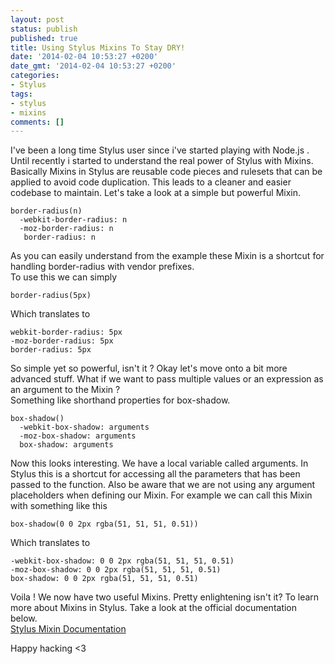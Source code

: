 ```yaml
---
layout: post
status: publish
published: true
title: Using Stylus Mixins To Stay DRY!
date: '2014-02-04 10:53:27 +0200'
date_gmt: '2014-02-04 10:53:27 +0200'
categories:
- Stylus
tags:
- stylus
- mixins
comments: []
---
```

I've been a long time Stylus user since i've started playing with Node.js . Until recently i started to understand the real power of Stylus with Mixins.
Basically Mixins in Stylus are reusable code pieces and rulesets that can be applied to avoid code duplication. This leads to a cleaner and easier codebase to maintain.
Let's take a look at a simple but powerful Mixin.

    border-radius(n)
      -webkit-border-radius: n
      -moz-border-radius: n
       border-radius: n

As you can easily understand from the example these Mixin is a shortcut for handling border-radius with vendor prefixes.<br />
To use this we can simply

    border-radius(5px)

Which translates to

    webkit-border-radius: 5px
    -moz-border-radius: 5px
    border-radius: 5px

So simple yet so powerful, isn't it ?
Okay let's move onto a bit more advanced stuff. What if we want to pass multiple values or an expression as an argument to the Mixin ?<br />
Something like shorthand properties for box-shadow.

    box-shadow()
      -webkit-box-shadow: arguments
      -moz-box-shadow: arguments
      box-shadow: arguments

Now this looks interesting. We have a local variable called arguments. In Stylus this is a shortcut for accessing all the parameters that has been passed to the function. Also be aware that we are not using any argument placeholders when defining our Mixin.
For example we can call this Mixin with something like this

    box-shadow(0 0 2px rgba(51, 51, 51, 0.51))

Which translates to

    -webkit-box-shadow: 0 0 2px rgba(51, 51, 51, 0.51)
    -moz-box-shadow: 0 0 2px rgba(51, 51, 51, 0.51)
    box-shadow: 0 0 2px rgba(51, 51, 51, 0.51)

Voila ! We now have two useful Mixins. Pretty enlightening isn't it? To learn more about Mixins in Stylus. Take a look at the official documentation below.<br />
[Stylus Mixin Documentation](http://learnboost.github.io/stylus/docs/mixins.html)

Happy hacking &lt;3
